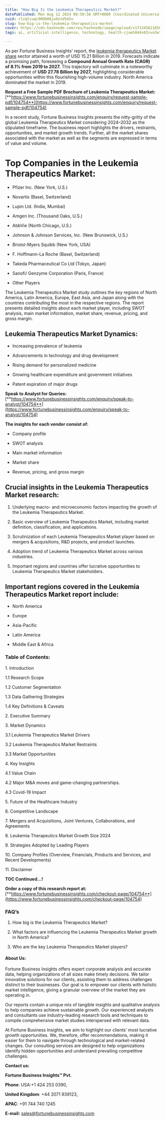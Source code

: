 ```yaml
---
title: "How Big Is the Leukemia Therapeutics Market?"
datePublished: Mon Aug 12 2024 09:50:56 GMT+0000 (Coordinated Universal Time)
cuid: clzqtcuqc000b08jw9znd5m5u
slug: how-big-is-the-leukemia-therapeutics-market
cover: https://cdn.hashnode.com/res/hashnode/image/upload/v1723456218565/911624dd-8ffa-4b4b-8a32-6ff45394c335.png
tags: ai, artificial-intelligence, technology, health-cjaeh844x02vvo3wtj5r2s75q, healthcare

---
```


As per Fortune Business Insights’ report, the [leukemia therapeutics Market share](https://www.fortunebusinessinsights.com/leukemia-therapeutics-market-104754) sector attained a worth of USD 15.21 Billion in 2019. Forecasts indicate a promising path, foreseeing a **Compound Annual Growth Rate (CAGR) of 8.1% from 2019 to 2027.** This trajectory will culminate in a noteworthy achievement of **USD 27.78 Billion by 2027,** highlighting considerable opportunities within this flourishing high-volume industry. North America dominated the market in 2019.

**Request a Free Sample PDF Brochure of Leukemia Therapeutics Market:** [**https://www.fortunebusinessinsights.com/enquiry/request-sample-pdf/104754**](https://www.fortunebusinessinsights.com/enquiry/request-sample-pdf/104754)

In a recent study, Fortune Business Insights presents the nitty-gritty of the global Leukemia Therapeutics Market considering 2024–2032 as the stipulated timeframe. The business report highlights the drivers, restraints, opportunities, and market growth trends. Further, all the market shares associated with the market as well as the segments are expressed in terms of value and volume.

# **Top Companies in the Leukemia Therapeutics Market:**

* Pfizer Inc. (New York, U.S.)
    
* Novartis (Basel, Switzerland)
    
* Lupin Ltd. (India, Mumbai)
    
* Amgen Inc. (Thousand Oaks, U.S.)
    
* AbbVie (North Chicago, U.S.)
    
* Johnson & Johnson Services, Inc. (New Brunswick, U.S.)
    
* Bristol-Myers Squibb (New York, USA)
    
* F. Hoffmann-La Roche (Basel, Switzerland)
    
* Takeda Pharmaceutical Co Ltd (Tokyo, Japan)
    
* Sanofi/ Genzyme Corporation (Paris, France)
    
* Other Players
    

The Leukemia Therapeutics Market study outlines the key regions of North America, Latin America, Europe, East Asia, and Japan along with the countries contributing the most in the respective regions. The report presents detailed insights about each market player, including SWOT analysis, main market information, market share, revenue, pricing, and gross margin.

## Leukemia Therapeutics Market **Dynamics**:

* Increasing prevalence of leukemia
    
* Advancements in technology and drug development
    
* Rising demand for personalized medicine
    
* Growing healthcare expenditure and government initiatives
    
* Patent expiration of major drugs
    

**Speak to Analyst for Queries:** [**https://www.fortunebusinessinsights.com/enquiry/speak-to-analyst/104754**](https://www.fortunebusinessinsights.com/enquiry/speak-to-analyst/104754)

**The insights for each vendor consist of:**

* Company profile
    
* SWOT analysis
    
* Main market information
    
* Market share
    
* Revenue, pricing, and gross margin
    

## **Crucial insights in the Leukemia Therapeutics Market research:**

1. Underlying macro- and microeconomic factors impacting the growth of the Leukemia Therapeutics Market.
    
2. Basic overview of Leukemia Therapeutics Market, including market definition, classification, and applications.
    
3. Scrutinization of each Leukemia Therapeutics Market player based on mergers & acquisitions, R&D projects, and product launches.
    
4. Adoption trend of Leukemia Therapeutics Market across various industries.
    
5. Important regions and countries offer lucrative opportunities to Leukemia Therapeutics Market stakeholders.
    

## **Important regions covered in the Leukemia Therapeutics Market report include:**

* North America
    
* Europe
    
* Asia-Pacific
    
* Latin America
    
* Middle East & Africa
    

### **Table of Contents:**

1\. Introduction

1.1 Research Scope

1.2 Customer Segmentation

1.3 Data Gathering Strategies

1.4 Key Definitions & Caveats

2\. Executive Summary

3\. Market Dynamics

3.1 Leukemia Therapeutics Market Drivers

3.2 Leukemia Therapeutics Market Restraints

3.3 Market Opportunities

4\. Key Insights

4.1 Value Chain

4.2 Major M&A moves and game-changing partnerships.

4.3 Covid-19 Impact

5\. Future of the Healthcare Industry

6\. Competitive Landscape

7\. Mergers and Acquisitions, Joint Ventures, Collaborations, and Agreements

8\. Leukemia Therapeutics Market Growth Size 2024

9\. Strategies Adopted by Leading Players

10\. Company Profiles (Overview, Financials, Products and Services, and Recent Developments)

11\. Disclaimer

**TOC Continued…!**

**Order a copy of this research report at:** [**https://www.fortunebusinessinsights.com/checkout-page/104754**](https://www.fortunebusinessinsights.com/checkout-page/104754)

### **FAQ’s**

1. How big is the Leukemia Therapeutics Market?
    
2. What factors are influencing the Leukemia Therapeutics Market growth in North America?
    
3. Who are the key Leukemia Therapeutics Market players?
    

#### **About Us:**

Fortune Business Insights offers expert corporate analysis and accurate data, helping organizations of all sizes make timely decisions. We tailor innovative solutions for our clients, assisting them to address challenges distinct to their businesses. Our goal is to empower our clients with holistic market intelligence, giving a granular overview of the market they are operating in.

Our reports contain a unique mix of tangible insights and qualitative analysis to help companies achieve sustainable growth. Our experienced analysts and consultants use industry-leading research tools and techniques to compile comprehensive market studies interspersed with relevant data.

At Fortune Business Insights, we aim to highlight our clients' most lucrative growth opportunities. We, therefore, offer recommendations, making it easier for them to navigate through technological and market-related changes. Our consulting services are designed to help organizations identify hidden opportunities and understand prevailing competitive challenges.

**Contact us:**

**Fortune Business Insights™ Pvt.**

**Phone**: USA:+1 424 253 0390,

**United Kingdom**: +44 2071 939123,

**APAC**: +91 744 740 1245

**E-mail:** [sales@fortunebusinessinsights.com](mailto:sales@fortunebusinessinsights.com)